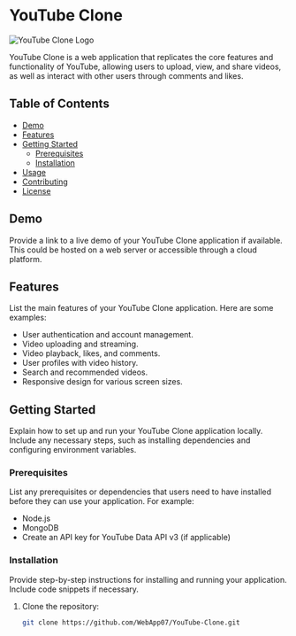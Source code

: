 # YouTube Clone

![YouTube Clone Logo](https://example.com/your-logo.png)

YouTube Clone is a web application that replicates the core features and functionality of YouTube, allowing users to upload, view, and share videos, as well as interact with other users through comments and likes.

## Table of Contents
- [Demo](#demo)
- [Features](#features)
- [Getting Started](#getting-started)
  - [Prerequisites](#prerequisites)
  - [Installation](#installation)
- [Usage](#usage)
- [Contributing](#contributing)
- [License](#license)

## Demo
Provide a link to a live demo of your YouTube Clone application if available. This could be hosted on a web server or accessible through a cloud platform.

## Features
List the main features of your YouTube Clone application. Here are some examples:

- User authentication and account management.
- Video uploading and streaming.
- Video playback, likes, and comments.
- User profiles with video history.
- Search and recommended videos.
- Responsive design for various screen sizes.

## Getting Started
Explain how to set up and run your YouTube Clone application locally. Include any necessary steps, such as installing dependencies and configuring environment variables.

### Prerequisites
List any prerequisites or dependencies that users need to have installed before they can use your application. For example:

- Node.js
- MongoDB
- Create an API key for YouTube Data API v3 (if applicable)

### Installation
Provide step-by-step instructions for installing and running your application. Include code snippets if necessary.

1. Clone the repository:
   ```bash
   git clone https://github.com/WebApp07/YouTube-Clone.git
